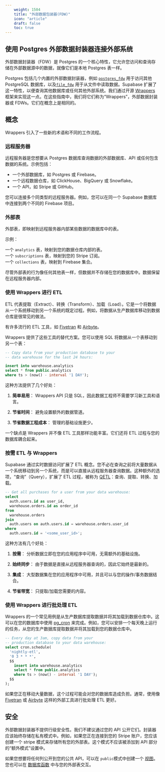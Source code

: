 ```yaml
---
    weight: 1504
    title: "外部数据包装器(FDW)"
    icon: "article"
    draft: false
    toc: true
---
```


## 使用 Postgres 外部数据封装器连接外部系统

外部数据封装器（FDW）是 Postgres 的一个核心特性，它允许您访问和查询存储在外部数据源中的数据，就像它们是本地 Postgres 表一样。

Postgres 包括几个内置的外部数据封装器，例如 [`postgres_fdw`](https://www.postgresql.org/docs/current/postgres-fdw.html) 用于访问其他 PostgreSQL 数据库，以及[`file_fdw`](https://www.postgresql.org/docs/current/file-fdw.html) 用于从文件中读取数据。Supabase 扩展了这一特性，以便查询其他数据库或任何其他外部系统。我们通过开源 [Wrappers](https://github.com/supabase/wrappers) 框架来实现这一点。在这些指南中，我们将它们称为“Wrappers”，外部数据封装器或 FDWs。它们在概念上是相同的。

## 概念

Wrappers 引入了一些新的术语和不同的工作流程。

<!-- ![FDW](https://supabase.com/docs/_next/image?url=%2Fdocs%2Fimg%2Fdatabase%2Ffdw-light.png&w=3840&q=75) -->

### 远程服务器

远程服务器是您想要从 Postgres 数据库查询数据的外部数据库、API 或任何包含数据的系统。示例包括：

- 一个外部数据库，如 Postgres 或 Firebase。
- 一个远程数据仓库，如 ClickHouse、BigQuery 或 Snowflake。
- 一个 API，如 Stripe 或 GitHub。

您可以连接多个同类型的远程服务器。例如，您可以在同一个 Supabase 数据库中连接到两个不同的 Firebase 项目。


### 外部表

 外部表，即映射到远程服务器内部某些数据的数据库中的表。

示例：

一个 `analytics` 表，映射到您的数据仓库内部的表。   
一个 `subscriptions` 表，映射到您的 Stripe 订阅。   
一个 `collections` 表，映射到 Firebase 集合。   

尽管外部表的行为像任何其他表一样，但数据并不存储在您的数据库中。数据保留在远程服务器内部。

### 使用 Wrappers 进行 ETL


ETL 代表提取（Extract）、转换（Transform）、加载（Load）。它是一个将数据从一个系统移动到另一个系统的既定过程。例如，将数据从生产数据库移动到数据仓库是很常见的做法。


有许多流行的 ETL 工具，如 [Fivetran](https://fivetran.com/) 和 [Airbyte](https://airbyte.io/)。


Wrappers 提供了这些工具的替代方案。您可以使用 SQL 将数据从一个表移动到另一个表：

```sql
-- Copy data from your production database to your
-- data warehouse for the last 24 hours:

insert into warehouse.analytics
select * from public.analytics
where ts > (now() - interval '1 DAY');

```

这种方法提供了几个好处：

1. **简单易用**： Wrappers API 只是 SQL，因此数据工程师不需要学习新工具和语言。

2. **节省时间**： 避免设置额外的数据管道。

3. **节省数据工程成本**： 管理的基础设施更少。

一个缺点是 Wrappers 并不像 ETL 工具那样功能丰富。它们还将 ETL 过程与您的数据库耦合起来。


### 按需 ETL 与 Wrappers

Supabase 通过实时数据访问扩展了 ETL 概念。您不必在查询之前将大量数据从一个系统移动到另一个系统，而是可以直接从远程服务器查询数据。这种额外的选项，“查询”（Query），扩展了 ETL 过程，被称为  [QETL](https://www.sciencedirect.com/science/article/abs/pii/S0169023X1730438X)：查询、提取、转换、加载。


```sql
-- Get all purchases for a user from your data warehouse:
select
  auth.users.id as user_id,
  warehouse.orders.id as order_id
from
  warehouse.orders
join 
  auth.users on auth.users.id = warehouse.orders.user_id
where 
  auth.users.id = '<some_user_id>';

```

这种方法有几个好处：

1. **按需**： 分析数据立即在您的应用程序中可用，无需额外的基础设施。

2. **始终同步**： 由于数据是直接从远程服务器查询的，因此它始终是最新的。

3. **集成**： 大型数据集在您的应用程序中可用，并且可以与您的操作/事务数据结合。

4. **节省带宽**： 只提取/加载您需要的内容。



### 使用 Wrappers 进行批处理 ETL

Wrappers 的一个常见用例是从生产数据库提取数据并将其加载到数据仓库中。这可以在您的数据库中使用 [pg_cron](https://supabase.com/docs/guides/database/extensions/pg_cron) 来完成。例如，您可以安排一个每天晚上运行的任务，从您的生产数据库提取数据并将其加载到您的数据仓库中。

```sql
-- Every day at 3am, copy data from your
-- production database to your data warehouse:
select cron.schedule(
  'nightly-etl',
  '0 3 * * *',
  $$
    insert into warehouse.analytics
    select * from public.analytics
    where ts > (now() - interval '1 DAY');
  $$
);

```

如果您正在移动大量数据，这个过程可能会对您的数据库造成负担。通常，使用像[Fivetran](https://fivetran.com/) 或 [Airbyte](https://airbyte.io/) 这样的外部工具进行批处理 ETL 更好。

## 安全

外部数据封装器不提供行级安全性。我们不建议通过您的 API 公开它们。封装器应该始终存储在私有模式中。例如，如果您正在连接到您的 Stripe 账户，您应该创建一个 stripe 模式来存储所有您的外部表。这个模式不应该被添加到 API 部分的“额外模式”设置中。

如果您想要将任何列公开到您的公共 API，可以在 `public`模式中创建一个 [视图](/docs/app/development_guide/database/tables/)。您也可以在 [数据库函数](/docs/app/sdkdocs/javascript/function/invoke/) 中与您的外部表交互。




